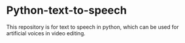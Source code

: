 # Python-text-to-speech
This repository is for text to speech in python, which can be used for artificial voices in video editing.
